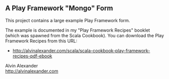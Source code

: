 ## A Play Framework "Mongo" Form

This project contains a large example Play Framework form.

The example is documented in my "Play Framework Recipes" booklet
(which was spawned from the Scala Cookbook). You can download the
Play Framework Recipes from this URL:

* http://alvinalexander.com/scala/scala-cookbook-play-framework-recipes-pdf-ebook

Alvin Alexander  
http://alvinalexander.com

